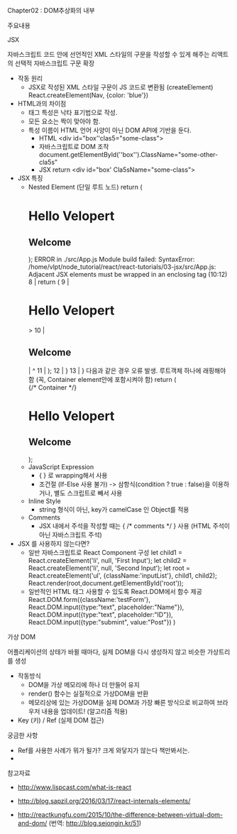 



Chapter02 : DOM추상화의 내부

주요내용

JSX

자바스크립트 코드 안에 선언적인 XML 스타일의 구문을 작성할 수 있게 해주는 리액트의 선택적 자바스크립트 구문 확장

- 작동 원리
  - JSX로 작성된 XML 스타일 구문이 JS 코드로 변환됨 (createElement)
      <Nav color="blue" />
      React.createElement(Nav, {color: 'blue'})
- HTML과의 차이점
  - 태그 특성은 낙타 표기법으로 작성.
  - 모든 요소는 짝이 맞아야 함. 
  - 특성 이름이 HTML 언어 사양이 아닌 DOM API에 기반을 둔다.
    - HTML
          <div id="box''clas5="some-class"></div>
    - 자바스크립트로 DOM 조작 
          document.getEIementByld(''box'').ClassName="some-other-cla5s"
    - JSX
          return <div id="box' Cla5sName="some-class"></div>
- JSX 특징  
  - Nested Element (단일 루트 노드)
         return  (
                    <h1> Hello Velopert</h1>
                    <h2> Welcome </h2>
         );
        ERROR in ./src/App.js
        Module build failed: SyntaxError: /home/vlpt/node_tutorial/react/react-tutorials/03-jsx/src/App.js: Adjacent JSX elements must be wrapped in an enclosing tag (10:12)
           8 |         return  (
           9 |             <h1> Hello Velopert</h1>
        > 10 |             <h2> Welcome </h2>
             |             ^
          11 |         );
          12 |     }
          13 | }
    다음과 같은 경우 오류 발생. 루트객체 하나에 래핑해야 함 (꼭, Container element안에 포함시켜야 함)
        return  (
                    <div> {/* Container */}
                        <h1> Hello Velopert </h1>
                        <h2> Welcome </h2>
                    </div>
        );
  - JavaScript Expression
    - { } 로 wrapping해서 사용
    - 조건절 (If-Else 사용 불가) -> 삼항식(condition ? true : false)을 이용하거나, 별도 스크립트로 빼서 사용
  - Inline Style
    - string 형식이 아닌, key가 camelCase 인 Object를 적용
  - Comments
    - JSX 내에서 주석을 작성할 때는 { /* comments */ } 사용 (HTML 주석이 아닌 자바스크립트 주석)
- JSX 를 사용하지 않는다면?
  - 일반 자바스크립트로 React Component 구성
        let child1 = React.createElement('li', null, 'First Input');
        let child2 = React.createElement('li', null, 'Second Input');
        let root = React.createElement('ul', {className:'inputList'}, child1, child2);
        React.render(root,document.getElementById('root'));
  - 일반적인 HTML 태그 사용할 수 있도록 React.DOM에서 함수 제공
        React.DOM.form({className:'testForm'},
            React.DOM.input({type:"text", placeholder:"Name"}),
            React.DOM.input({type:"text", placeholder:"ID"}),
            React.DOM.input({type:"submint", value:"Post"})
        )

 

가상 DOM

어플리케이션의 상태가 바뀔 때마다, 실제 DOM을 다시 생성하지 않고 비슷한 가상트리를 생성

- 작동방식
  - DOM을 가상 메모리에 하나 더 만들어 유지
  - render() 함수는 실질적으로 가상DOM을 반환
  - 메모리상에 있는 가상DOM을 실제 DOM과 가장 빠른 방식으로 비교하여 브라우저 내용을 업데이트! (알고리즘 적용)
- Key (키) / Ref (실제 DOM 접근)
  

궁금한 사항

- Ref를 사용한 사례가 뭐가 될가? 크게 와닿지가 않는다 책만봐서는.
- 



참고자료

- http://www.lispcast.com/what-is-react

- http://blog.sapzil.org/2016/03/17/react-internals-elements/

- http://reactkungfu.com/2015/10/the-difference-between-virtual-dom-and-dom/ (번역: http://blog.sejongin.kr/51)
